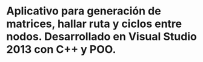 # Aplicativo para generación de matrices, hallar ruta y ciclos entre nodos. Desarrollado en Visual Studio 2013 con C++ y POO.